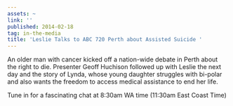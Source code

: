 ```yaml
---
assets: ~
link: ''
published: 2014-02-18
tag: in-the-media
title: 'Leslie Talks to ABC 720 Perth about Assisted Suicide '
---
```

An older man with cancer kicked off a nation-wide debate in Perth about the right to die. Presenter Geoff Huchison followed up with Leslie the next day and the story of Lynda, whose young daughter struggles with bi-polar and also wants the freedom to access medical assistance to end her life. 

Tune in for a fascinating chat at 8:30am WA time (11:30am East Coast Time)